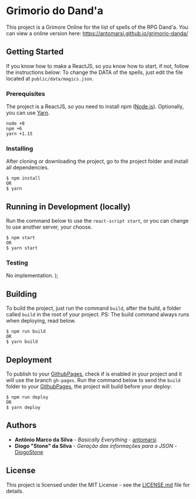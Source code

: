 
  

# Grimorio do Dand'a
This project is a Grimore Online for the list of spells of the RPG Dand'a.
You can view a online version here: https://antomarsi.github.io/grimorio-danda/
## Getting Started
If you know how to make a ReactJS, so you know how to start, if not, follow the instructions below:
To change the DATA of the spells, just edit the file located at `public/data/magics.json`.
### Prerequisites
The project is a ReactJS, so you need to install npm ([Node.js](https://nodejs.org)). Optionally, you can use [Yarn](https://yarnpkg.com).
```
node +8
npm +6
yarn +1.15
```
### Installing
After cloning or downloading the project, go to the project folder and install all dependencies.
```
$ npm install
OR
$ yarn
```
## Running in Development (locally)
Run the command below to use the `react-script start`, or you can change to use another server, your choose.
```
$ npm start
OR
$ yarn start
```
### Testing
No implementation. );
## Building
To build the project, just run the command `build`, after the build, a folder called `build` in the root of your project. PS: The build command always runs when deploying, read below.
```
$ npm run build
OR
$ yarn build
```
## Deployment
To publish to your [GithubPages](https://pages.github.com/), check if is enabled in your project and it will use the branch `gh-pages`.
Run the command below to send the `build` folder to your [GithubPages](https://pages.github.com/), the project will build before your deploy:
```
$ npm run deploy
OR
$ yarn deploy
```
## Authors
*  **Antônio Marco da Silva** - *Basically Everything* - [antomarsi](https://github.com/antomarsi)
*  **Diogo "Stone" da Silva** - *Geração das informações para o JSON* - [DiogoStone](https://github.com/DiogoStone)
## License
This project is licensed under the MIT License - see the [LICENSE.md](LICENSE.md) file for details.